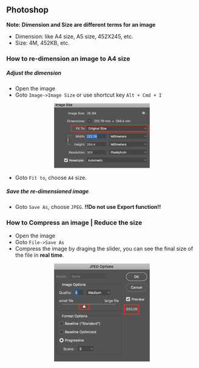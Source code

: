 ## Photoshop

**Note: Dimension and Size are different terms for an image**

- Dimension: like A4 size, A5 size, 452X245, etc.
- Size: 4M, 452KB, etc.

### How to re-dimension an image to A4 size

##### Adjust the dimension
- Open the image
- Goto `Image->Image Size` or use shortcut key `Alt + Cmd + I`

<div align=center><img src="../res/fittoA4size.png" width=50%></div>

- Goto `Fit to`, choose `A4` size.

##### Save the re-dimensioned image

- Goto `Save As`, choose `JPEG`. **!!Do not use Export function!!**

### How to Compress an image | Reduce the size
- Open the image
- Goto `File->Save As`
- Compress the image by draging the slider, you can see the final size of the file in **real time**.

<div align=center><img src="../res/compress_image.png" width=50%></div>